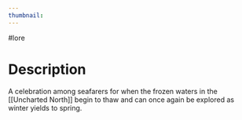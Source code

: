 ```yaml
---
thumbnail:
---
```

#lore
# Description
A celebration among seafarers for when the frozen waters in the [[Uncharted North]] begin to thaw and can once again be explored as winter yields to spring.